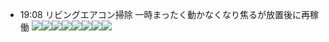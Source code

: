
- 19:08 
	リビングエアコン掃除
	一時まったく動かなくなり焦るが放置後に再稼働
	![](Pasted%20Image%2020240914190754.jpeg)![](Pasted%20Image%2020240914190801.jpeg)![](Pasted%20Image%2020240914190805.jpeg)![](Pasted%20Image%2020240914190812.jpeg)![](Pasted%20Image%2020240914190817.jpeg)![](Pasted%20Image%2020240914190821.jpeg)![](Pasted%20Image%2020240914190824.jpeg)![](Pasted%20Image%2020240914190835.jpeg) 